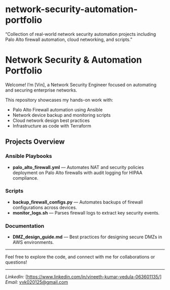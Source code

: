 # network-security-automation-portfolio
“Collection of real-world network security automation projects including Palo Alto firewall automation, cloud networking, and scripts.”

# Network Security & Automation Portfolio

Welcome! I’m [Vin], a Network Security Engineer focused on automating and securing enterprise networks.

This repository showcases my hands-on work with:

- Palo Alto Firewall automation using Ansible  
- Network device backup and monitoring scripts  
- Cloud network design best practices  
- Infrastructure as code with Terraform  

## Projects Overview

### Ansible Playbooks
- **palo_alto_firewall.yml** — Automates NAT and security policies deployment on Palo Alto firewalls with audit logging for HIPAA compliance.

### Scripts
- **backup_firewall_configs.py** — Automates backups of firewall configurations across devices.
- **monitor_logs.sh** — Parses firewall logs to extract key security events.

### Documentation
- **DMZ_design_guide.md** — Best practices for designing secure DMZs in AWS environments.

---

Feel free to explore the code, and connect with me for collaborations or questions!

---

*LinkedIn:* [https://www.linkedin.com/in/vineeth-kumar-vedula-063601135/]  
*Email:* vvk020125@gmail.com
